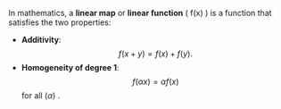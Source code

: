 In mathematics, a **linear map** or **linear function** \( f(x) \) is a function that satisfies the two properties:

- **Additivity**: $$ f(x + y) = f(x) + f(y). $$
- **Homogeneity of degree 1**: $$ f(\alpha x) = \alpha f(x) $$ for all $(\alpha)$ .
